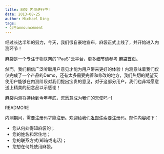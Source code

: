 ```yaml
---
title: 麻袋 内测进行中!
date: 2013-08-25
author: Michael Ding
tags:
- 公告announcement
---
```


经过长达半年的努力，今天，我们很自豪地宣布，麻袋正式上线了，并开始进入内测环节！

麻袋是一个专注于物联网的"PaaS"云平台，更多细节请参考 [麻袋首页](http://madaitech.com)。

然而，我们相信广泛听取用户意见才能为用户带来更好的体验！内测意味着我们仅仅完成了一个产品的Demo，还有太多需要完善和修改的地方，我们热切的期望天使用户能够在内测阶段对我们提出宝贵的意见，对于这部分用户，我们也非常愿意送上精美的纪念品以示感谢！

麻袋内测将持续到今年年底，您愿意成为我们的天使吗:-)

READMORE

内测期间，需要注册码才能注册。欢迎给我们[发邮件](mailto:support@madaitech.com)索要注册码。邮件内容如下：

* 您从何处得知麻袋的；
* 您的姓名和常住地；
* 您的联系方式(邮箱或电话)；
* 您想在何处使用麻袋。
